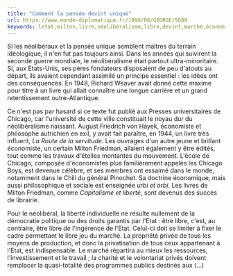 ```yaml
---
title: "Comment la pensée devint unique"
url: https://www.monde-diplomatique.fr/1996/08/GEORGE/5689
keywords: letat,milton,livre,néolibéralisme,libre,devint,marché,économiste,friedman,pensée,chicago,liberté
---
```

Si les néolibéraux et la pensée unique semblent maîtres du terrain idéologique, il n'en fut pas toujours ainsi. Dans les années qui suivirent la seconde guerre mondiale, le néolibéralisme était partout ultra-minoritaire. Si, aux Etats-Unis, ses pères fondateurs disposaient de peu d'atouts au départ, ils avaient cependant assimilé un principe essentiel : les idées ont des conséquences. En 1948, Richard Weaver avait donné cette maxime pour titre à un livre qui allait connaître une longue carrière et un grand retentissement outre-Atlantique.

Ce n'est pas par hasard si ce texte fut publié aux Presses universitaires de Chicago, car l'université de cette ville constituait le noyau dur du néolibéralisme naissant. August Friedrich von Hayek, économiste et philosophe autrichien en exil, y avait fait paraître, en 1944, un livre très influent, *La Route de la servitude*. Les ouvrages d'un autre jeune et brillant économiste, un certain Milton Friedman, allaient également y être édités, tout comme les travaux d'étoiles montantes du mouvement. L'école de Chicago, composée d'économistes plus familièrement appelés les Chicago Boys, est devenue célèbre, et ses membres ont essaimé dans le monde, notamment dans le Chili du général Pinochet. Sa doctrine économique, mais aussi philosophique et sociale est enseignée *urbi et orbi*. Les livres de Milton Friedman, comme *Capitalisme et liberté*, sont devenus des succès de librairie.

Pour le néolibéral, la liberté individuelle ne résulte nullement de la démocratie politique ou des droits garantis par l'Etat : être libre, c'est, au contraire, être libre *de* l'ingérence de l'Etat. Celui-ci doit se limiter à fixer le cadre permettant le libre jeu du marché. La propriété privée de tous les moyens de production, et donc la privatisation de tous ceux appartenant à l'Etat, est indispensable. Le marché répartira au mieux les ressources, l'investissement et le travail ; la charité et le volontariat privés doivent remplacer la quasi-totalité des programmes publics destinés aux (\...)
